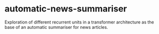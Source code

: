 # automatic-news-summariser
 Exploration of different recurrent units in a transformer architecture as the base of an automatic summariser for news articles. 
